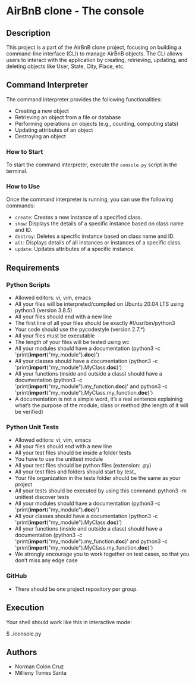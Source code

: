 # AirBnB clone - The console

## Description
This project is a part of the AirBnB clone project, focusing on building a command-line interface (CLI) to manage AirBnB objects. The CLI allows users to interact with the application by creating, retrieving, updating, and deleting objects like User, State, City, Place, etc. 

## Command Interpreter
The command interpreter provides the following functionalities:

- Creating a new object
- Retrieving an object from a file or database
- Performing operations on objects (e.g., counting, computing stats)
- Updating attributes of an object
- Destroying an object


### How to Start
To start the command interpreter, execute the `console.py` script in the terminal.


### How to Use
Once the command interpreter is running, you can use the following commands:

- `create`: Creates a new instance of a specified class.
- `show`: Displays the details of a specific instance based on class name and ID.
- `destroy`: Deletes a specific instance based on class name and ID.
- `all`: Displays details of all instances or instances of a specific class.
- `update`: Updates attributes of a specific instance.
 
## Requirements
### Python Scripts
- Allowed editors: vi, vim, emacs
- All your files will be interpreted/compiled on Ubuntu 20.04 LTS using python3 (version 3.8.5)
- All your files should end with a new line
- The first line of all your files should be exactly #!/usr/bin/python3
- Your code should use the pycodestyle (version 2.7.*)
- All your files must be executable
- The length of your files will be tested using wc
- All your modules should have a documentation (python3 -c 'print(__import__("my_module").__doc__)')
- All your classes should have a documentation (python3 -c 'print(__import__("my_module").MyClass.__doc__)')
- All your functions (inside and outside a class) should have a documentation (python3 -c 'print(__import__("my_module").my_function.__doc__)' and python3 -c 'print(__import__("my_module").MyClass.my_function.__doc__)')
- A documentation is not a simple word, it’s a real sentence explaining what’s the purpose of the module, class or method (the length of it will be verified)

### Python Unit Tests
- Allowed editors: vi, vim, emacs
- All your files should end with a new line
- All your test files should be inside a folder tests
- You have to use the unittest module
- All your test files should be python files (extension: .py)
- All your test files and folders should start by test_
- Your file organization in the tests folder should be the same as your project
- All your tests should be executed by using this command: python3 -m unittest discover tests
- All your modules should have a documentation (python3 -c 'print(__import__("my_module").__doc__)')
- All your classes should have a documentation (python3 -c 'print(__import__("my_module").MyClass.__doc__)')
- All your functions (inside and outside a class) should have a documentation (python3 -c 'print(__import__("my_module").my_function.__doc__)' and python3 -c 'print(__import__("my_module").MyClass.my_function.__doc__)')
- We strongly encourage you to work together on test cases, so that you don’t miss any edge case

### GitHub
- There should be one project repository per group.

## Execution
Your shell should work like this in interactive mode:

$ ./console.py

## Authors
- Norman Colón Cruz
- Millieny Torres Santa
